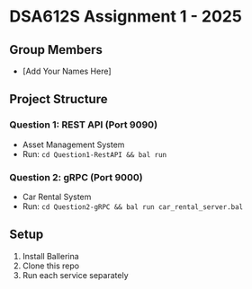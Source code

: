 # DSA612S Assignment 1 - 2025

## Group Members
- [Add Your Names Here]

## Project Structure

### Question 1: REST API (Port 9090)
- Asset Management System
- Run: `cd Question1-RestAPI && bal run`

### Question 2: gRPC (Port 9000)  
- Car Rental System
- Run: `cd Question2-gRPC && bal run car_rental_server.bal`

## Setup
1. Install Ballerina
2. Clone this repo
3. Run each service separately